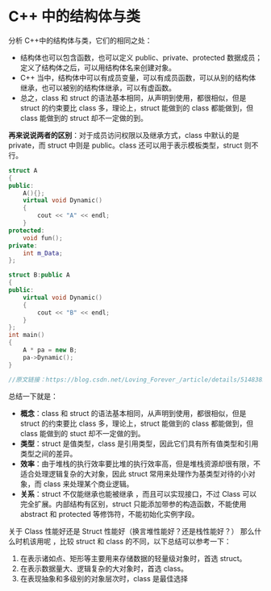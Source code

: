 # C++ 中的结构体与类

分析 C++中的结构体与类，它们的相同之处：

- 结构体也可以包含函数，也可以定义 public、private、protected 数据成员；定义了结构体之后，可以用结构体名来创建对象。
- C++ 当中，结构体中可以有成员变量，可以有成员函数，可以从别的结构体继承，也可以被别的结构体继承，可以有虚函数。
- 总之，class 和 struct 的语法基本相同，从声明到使用，都很相似，但是 struct 的约束要比 class 多，理论上，struct 能做到的 class 都能做到，但 class 能做到的 struct 却不一定做的到。

**再来说说两者的区别**：对于成员访问权限以及继承方式，class 中默认的是 private，而 struct 中则是 public。class 还可以用于表示模板类型，struct 则不行。

```cpp
struct A
{
public:
    A(){};
    virtual void Dynamic()
    {
        cout << "A" << endl;
    }
protected:
    void fun();
private:
    int m_Data;
};

struct B:public A
{
public:
    virtual void Dynamic()
    {
        cout << "B" << endl;
    }
};
int main()
{
    A * pa = new B;
    pa->Dynamic();
}

//原文链接：https://blog.csdn.net/Loving_Forever_/article/details/51483828
```

总结一下就是：

- **概念**：class 和 struct 的语法基本相同，从声明到使用，都很相似，但是 struct 的约束要比 class 多，理论上，struct 能做到的 class 都能做到，但 class 能做到的 stuct 却不一定做的到。
- **类型**：struct 是值类型，class 是引用类型，因此它们具有所有值类型和引用类型之间的差异。
- **效率**：由于堆栈的执行效率要比堆的执行效率高，但是堆栈资源却很有限，不适合处理逻辑复杂的大对象，因此 struct 常用来处理作为基类型对待的小对象，而 class 来处理某个商业逻辑。
- **关系**：struct 不仅能继承也能被继承 ，而且可以实现接口，不过 Class 可以完全扩展。内部结构有区别，struct 只能添加带参的构造函数，不能使用 abstract 和 protected 等修饰符，不能初始化实例字段。

关于 Class 性能好还是 Struct 性能好（换言堆性能好？还是栈性能好？） 那么什么时机该用呢 ，比较 struct 和 class 的不同，以下总结可以参考一下：

1. 在表示诸如点、矩形等主要用来存储数据的轻量级对象时，首选 struct。
2. 在表示数据量大、逻辑复杂的大对象时，首选 class。
3. 在表现抽象和多级别的对象层次时，class 是最佳选择
